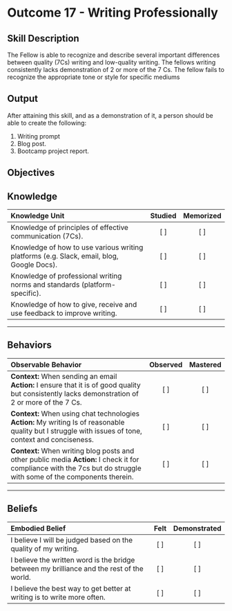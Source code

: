 # Outcome 17 - Writing Professionally

**Skill Description**
----------
The Fellow is able to recognize and describe several important differences between quality (7Cs) writing and low-quality writing. The fellows writing consistently lacks demonstration of 2 or more of the 7 Cs. The fellow fails to recognize the appropriate tone or style for specific mediums


**Output**
----------
After attaining this skill, and as a demonstration of it, a person should be able to create the following:

1. Writing prompt
2. Blog post.
3. Bootcamp project report.


**Objectives**
----------

## **Knowledge**


| Knowledge Unit   |      Studied      | Memorized |
|:-------------|:------------------:|:--------:|
| Knowledge of principles of  effective communication (7Cs). | [ ] |    [ ] |
| Knowledge of how to use various writing  platforms (e.g. Slack, email, blog, Google Docs). | [ ] |    [ ] |
| Knowledge of professional writing norms and standards (platform-specific). | [ ] |    [ ] |
| Knowledge of how to give, receive  and use feedback to improve writing. | [ ] |    [ ] |


----------


## **Behaviors**


| Observable Behavior   |      Observed      | Mastered |
|:-------------|:------------------:|:--------:|
| **Context:**  When sending an email **Action:** I  ensure that it is of good quality but consistently lacks demonstration of 2 or more of the 7 Cs. | [ ] |    [ ] |
| **Context:**  When using chat technologies **Action:** My writing Is of reasonable quality but I struggle with issues of tone, context and conciseness. | [ ] |    [ ] |
| **Context:**  When writing blog posts and other public media **Action:** I check it for compliance with  the 7cs but do struggle with some of the components therein. | [ ] |    [ ] |

----------


## **Beliefs**


| Embodied Belief   |      Felt      | Demonstrated |
|:-------------|:------------------:|:--------:|
| I believe I will be judged based on the quality of my writing. |   [ ]   |   [ ] |
| I believe the written word is the bridge between my brilliance and the rest of the world. |   [ ]   |   [ ] |
| I believe the best way to get better at writing is to write more often. |   [ ]   |   [ ] |
